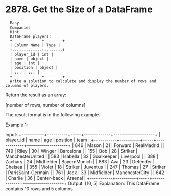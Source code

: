 # 2878. Get the Size of a DataFrame

      Easy
      Companies
      Hint
      DataFrame players:
      +-------------+--------+
      | Column Name | Type |
      +-------------+--------+
      | player_id | int |
      | name | object |
      | age | int |
      | position | object |
      | ... | ... |
      +-------------+--------+
      Write a solution to calculate and display the number of rows and columns of players.

Return the result as an array:

[number of rows, number of columns]

The result format is in the following example.

Example 1:

Input:
+-----------+----------+-----+-------------+--------------------+
| player_id | name | age | position | team |
+-----------+----------+-----+-------------+--------------------+
| 846 | Mason | 21 | Forward | RealMadrid |
| 749 | Riley | 30 | Winger | Barcelona |
| 155 | Bob | 28 | Striker | ManchesterUnited |
| 583 | Isabella | 32 | Goalkeeper | Liverpool |
| 388 | Zachary | 24 | Midfielder | BayernMunich |
| 883 | Ava | 23 | Defender | Chelsea |
| 355 | Violet | 18 | Striker | Juventus |
| 247 | Thomas | 27 | Striker | ParisSaint-Germain |
| 761 | Jack | 33 | Midfielder | ManchesterCity |
| 642 | Charlie | 36 | Center-back | Arsenal |
+-----------+----------+-----+-------------+--------------------+
Output:
[10, 5]
Explanation:
This DataFrame contains 10 rows and 5 columns.

